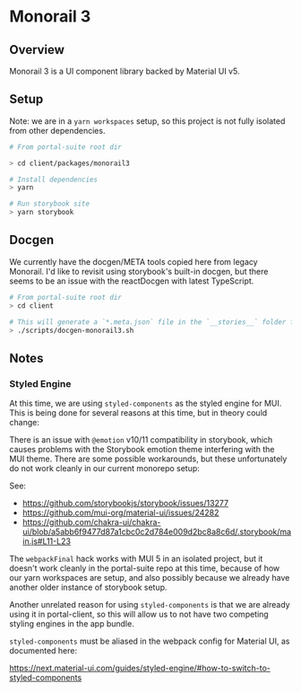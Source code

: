 # Monorail 3

## Overview

Monorail 3 is a UI component library backed by Material UI v5.

## Setup

Note: we are in a `yarn workspaces` setup, so this project is not fully isolated from other dependencies.

```sh
# From portal-suite root dir

> cd client/packages/monorail3

# Install dependencies
> yarn

# Run storybook site
> yarn storybook
```

## Docgen

We currently have the docgen/META tools copied here from legacy Monorail. I'd like to revisit using storybook's built-in docgen, but there seems to be an issue with the reactDocgen with latest TypeScript.

```sh
# From portal-suite root dir
> cd client

# This will generate a `*.meta.json` file in the `__stories__` folder for any components listed in the script
> ./scripts/docgen-monorail3.sh
```

## Notes

### Styled Engine

At this time, we are using `styled-components` as the styled engine for MUI. This is being done for several reasons at this time, but in theory could change:

There is an issue with `@emotion` v10/11 compatibility in storybook, which causes problems with the Storybook emotion theme interfering with the MUI theme. There are some possible workarounds, but these unfortunately do not work cleanly in our current monorepo setup:

See:

- https://github.com/storybookjs/storybook/issues/13277
- https://github.com/mui-org/material-ui/issues/24282
- https://github.com/chakra-ui/chakra-ui/blob/a5abb6f9477d87a1cbc0c2d784e009d2bc8a8c6d/.storybook/main.js#L11-L23

The `webpackFinal` hack works with MUI 5 in an isolated project, but it doesn't work cleanly in the portal-suite repo at this time, because of how our yarn workspaces are setup, and also possibly because we already have another older instance of storybook setup.

Another unrelated reason for using `styled-components` is that we are already using it in portal-client, so this will allow us to not have two competing styling engines in the app bundle.

`styled-components` must be aliased in the webpack config for Material UI, as documented here:

https://next.material-ui.com/guides/styled-engine/#how-to-switch-to-styled-components
